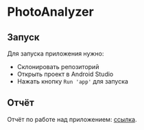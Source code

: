 # PhotoAnalyzer

## Запуск

Для запуска приложения нужно:
- Склонировать репозиторий
- Открыть проект в Android Studio
- Нажать кнопку `Run 'app'` для запуска

## Отчёт

Отчёт по работе над приложением: [ссылка](https://github.com/radkoff26/photo_analyzer/REPORT.md).
